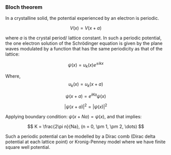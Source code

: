 ### Bloch theorem
In a crystalline solid, the potential experienced by an electron is periodic. 

$$ V(x) = V(x +a) $$

where *a* is the crystal period/ lattice constant. In such a periodic potential, the one electron solution of the Schrödinger equation is given by the plane waves modulated by a function that has the same periodicity as that of the lattice:

$$ \psi(x) = u_k(x) e^{\pm ikx}  $$ 

Where, $$ u_k(x) = u_k(x + a) $$ 

$$  \psi(x + a) = e^{iKa} \psi(x)  $$ 

$$  |\psi(x+a)|^2 = |\psi(x)|^2  $$ 

Applying boundary condition: $\psi(x + Na) = \psi(x)$, and that implies:

$$  K = \frac{2\pi n}{Na},  (n = 0, \pm 1, \pm 2, \dots)  $$ 

Such a periodic potential can be modelled by a Dirac comb (Dirac delta potential at each lattice point) or Kronig-Penney model where we have finite square well potential. 

